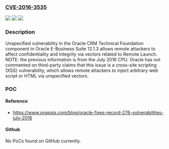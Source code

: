 ### [CVE-2016-3535](https://cve.mitre.org/cgi-bin/cvename.cgi?name=CVE-2016-3535)
![](https://img.shields.io/static/v1?label=Product&message=n%2Fa&color=blue)
![](https://img.shields.io/static/v1?label=Version&message=n%2Fa&color=blue)
![](https://img.shields.io/static/v1?label=Vulnerability&message=n%2Fa&color=brighgreen)

### Description

Unspecified vulnerability in the Oracle CRM Technical Foundation component in Oracle E-Business Suite 12.1.3 allows remote attackers to affect confidentiality and integrity via vectors related to Remote Launch. NOTE: the previous information is from the July 2016 CPU. Oracle has not commented on third-party claims that this issue is a cross-site scripting (XSS) vulnerability, which allows remote attackers to inject arbitrary web script or HTML via unspecified vectors.

### POC

#### Reference
- https://www.onapsis.com/blog/oracle-fixes-record-276-vulnerabilities-july-2016

#### Github
No PoCs found on GitHub currently.

